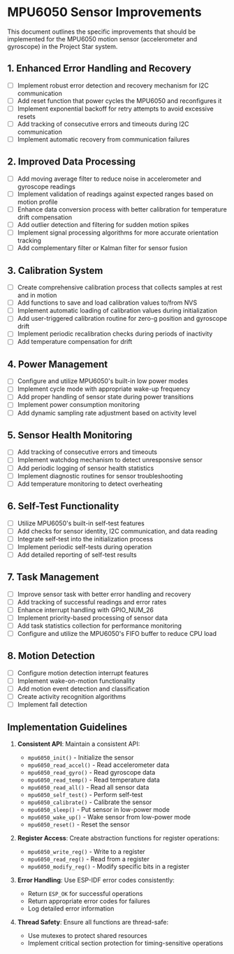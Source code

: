 # MPU6050 Sensor Improvements

This document outlines the specific improvements that should be implemented for the MPU6050 motion sensor (accelerometer and gyroscope) in the Project Star system.

## 1. Enhanced Error Handling and Recovery

- [ ] Implement robust error detection and recovery mechanism for I2C communication
- [ ] Add reset function that power cycles the MPU6050 and reconfigures it
- [ ] Implement exponential backoff for retry attempts to avoid excessive resets
- [ ] Add tracking of consecutive errors and timeouts during I2C communication
- [ ] Implement automatic recovery from communication failures

## 2. Improved Data Processing

- [ ] Add moving average filter to reduce noise in accelerometer and gyroscope readings
- [ ] Implement validation of readings against expected ranges based on motion profile
- [ ] Enhance data conversion process with better calibration for temperature drift compensation
- [ ] Add outlier detection and filtering for sudden motion spikes
- [ ] Implement signal processing algorithms for more accurate orientation tracking
- [ ] Add complementary filter or Kalman filter for sensor fusion

## 3. Calibration System

- [ ] Create comprehensive calibration process that collects samples at rest and in motion
- [ ] Add functions to save and load calibration values to/from NVS
- [ ] Implement automatic loading of calibration values during initialization
- [ ] Add user-triggered calibration routine for zero-g position and gyroscope drift
- [ ] Implement periodic recalibration checks during periods of inactivity
- [ ] Add temperature compensation for drift

## 4. Power Management

- [ ] Configure and utilize MPU6050's built-in low power modes
- [ ] Implement cycle mode with appropriate wake-up frequency
- [ ] Add proper handling of sensor state during power transitions
- [ ] Implement power consumption monitoring
- [ ] Add dynamic sampling rate adjustment based on activity level

## 5. Sensor Health Monitoring

- [ ] Add tracking of consecutive errors and timeouts
- [ ] Implement watchdog mechanism to detect unresponsive sensor
- [ ] Add periodic logging of sensor health statistics
- [ ] Implement diagnostic routines for sensor troubleshooting
- [ ] Add temperature monitoring to detect overheating

## 6. Self-Test Functionality

- [ ] Utilize MPU6050's built-in self-test features
- [ ] Add checks for sensor identity, I2C communication, and data reading
- [ ] Integrate self-test into the initialization process
- [ ] Implement periodic self-tests during operation
- [ ] Add detailed reporting of self-test results

## 7. Task Management

- [ ] Improve sensor task with better error handling and recovery
- [ ] Add tracking of successful readings and error rates
- [ ] Enhance interrupt handling with GPIO_NUM_26
- [ ] Implement priority-based processing of sensor data
- [ ] Add task statistics collection for performance monitoring
- [ ] Configure and utilize the MPU6050's FIFO buffer to reduce CPU load

## 8. Motion Detection

- [ ] Configure motion detection interrupt features
- [ ] Implement wake-on-motion functionality
- [ ] Add motion event detection and classification
- [ ] Create activity recognition algorithms
- [ ] Implement fall detection

## Implementation Guidelines

1. **Consistent API**: Maintain a consistent API:
   - `mpu6050_init()` - Initialize the sensor
   - `mpu6050_read_accel()` - Read accelerometer data
   - `mpu6050_read_gyro()` - Read gyroscope data
   - `mpu6050_read_temp()` - Read temperature data
   - `mpu6050_read_all()` - Read all sensor data
   - `mpu6050_self_test()` - Perform self-test
   - `mpu6050_calibrate()` - Calibrate the sensor
   - `mpu6050_sleep()` - Put sensor in low-power mode
   - `mpu6050_wake_up()` - Wake sensor from low-power mode
   - `mpu6050_reset()` - Reset the sensor

2. **Register Access**: Create abstraction functions for register operations:
   - `mpu6050_write_reg()` - Write to a register
   - `mpu6050_read_reg()` - Read from a register
   - `mpu6050_modify_reg()` - Modify specific bits in a register

3. **Error Handling**: Use ESP-IDF error codes consistently:
   - Return `ESP_OK` for successful operations
   - Return appropriate error codes for failures
   - Log detailed error information

4. **Thread Safety**: Ensure all functions are thread-safe:
   - Use mutexes to protect shared resources
   - Implement critical section protection for timing-sensitive operations 
